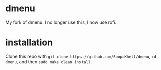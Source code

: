 # dmenu

My fork of dmenu. I no longer use this, I now use rofi.

# installation

Clone this repo with `git clone https://github.com/SoopaKhell/dmenu`, `cd dmenu`, and then `sudo make clean install`.

